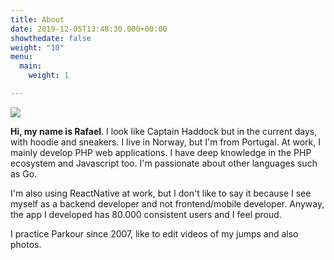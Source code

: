 ```yaml
---
title: About
date: 2019-12-05T13:48:30.000+00:00
showthedate: false
weight: "10"
menu:
  main:
    weight: 1

---
```

![](https://i.imgur.com/nAW2JbF.png)

**Hi, my name is Rafael**. I look like Captain Haddock but in the current days, with hoodie and sneakers. I live in Norway, but I'm from Portugal. At work, I mainly develop PHP web applications. I have deep knowledge in the PHP ecosystem and Javascript too. I'm passionate about other languages such as Go.

I'm also using ReactNative at work, but I don't like to say it because I see myself as a backend developer and not frontend/mobile developer. Anyway, the app I developed has 80.000 consistent users and I feel proud.

I practice Parkour since 2007, like to edit videos of my jumps and also photos.